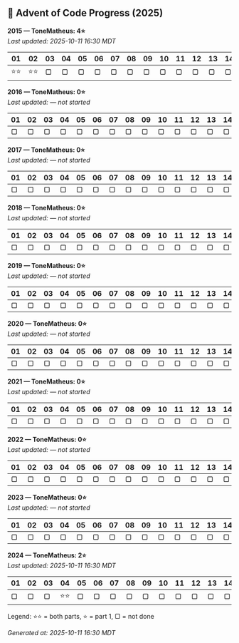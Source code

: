 
## 🎄 Advent of Code Progress (2025)

<!-- AOC-START -->
**2015 — ToneMatheus: 4⭐**  
_Last updated: 2025-10-11 16:30 MDT_

| 01 | 02 | 03 | 04 | 05 | 06 | 07 | 08 | 09 | 10 | 11 | 12 | 13 | 14 | 15 | 16 | 17 | 18 | 19 | 20 | 21 | 22 | 23 | 24 | 25 |
|---|---|---|---|---|---|---|---|---|---|---|---|---|---|---|---|---|---|---|---|---|---|---|---|---|
| ⭐⭐ | ⭐⭐ | ▢ | ▢ | ▢ | ▢ | ▢ | ▢ | ▢ | ▢ | ▢ | ▢ | ▢ | ▢ | ▢ | ▢ | ▢ | ▢ | ▢ | ▢ | ▢ | ▢ | ▢ | ▢ | ▢ |

**2016 — ToneMatheus: 0⭐**  
_Last updated: — not started_

| 01 | 02 | 03 | 04 | 05 | 06 | 07 | 08 | 09 | 10 | 11 | 12 | 13 | 14 | 15 | 16 | 17 | 18 | 19 | 20 | 21 | 22 | 23 | 24 | 25 |
|---|---|---|---|---|---|---|---|---|---|---|---|---|---|---|---|---|---|---|---|---|---|---|---|---|
| ▢ | ▢ | ▢ | ▢ | ▢ | ▢ | ▢ | ▢ | ▢ | ▢ | ▢ | ▢ | ▢ | ▢ | ▢ | ▢ | ▢ | ▢ | ▢ | ▢ | ▢ | ▢ | ▢ | ▢ | ▢ |

**2017 — ToneMatheus: 0⭐**  
_Last updated: — not started_

| 01 | 02 | 03 | 04 | 05 | 06 | 07 | 08 | 09 | 10 | 11 | 12 | 13 | 14 | 15 | 16 | 17 | 18 | 19 | 20 | 21 | 22 | 23 | 24 | 25 |
|---|---|---|---|---|---|---|---|---|---|---|---|---|---|---|---|---|---|---|---|---|---|---|---|---|
| ▢ | ▢ | ▢ | ▢ | ▢ | ▢ | ▢ | ▢ | ▢ | ▢ | ▢ | ▢ | ▢ | ▢ | ▢ | ▢ | ▢ | ▢ | ▢ | ▢ | ▢ | ▢ | ▢ | ▢ | ▢ |

**2018 — ToneMatheus: 0⭐**  
_Last updated: — not started_

| 01 | 02 | 03 | 04 | 05 | 06 | 07 | 08 | 09 | 10 | 11 | 12 | 13 | 14 | 15 | 16 | 17 | 18 | 19 | 20 | 21 | 22 | 23 | 24 | 25 |
|---|---|---|---|---|---|---|---|---|---|---|---|---|---|---|---|---|---|---|---|---|---|---|---|---|
| ▢ | ▢ | ▢ | ▢ | ▢ | ▢ | ▢ | ▢ | ▢ | ▢ | ▢ | ▢ | ▢ | ▢ | ▢ | ▢ | ▢ | ▢ | ▢ | ▢ | ▢ | ▢ | ▢ | ▢ | ▢ |

**2019 — ToneMatheus: 0⭐**  
_Last updated: — not started_

| 01 | 02 | 03 | 04 | 05 | 06 | 07 | 08 | 09 | 10 | 11 | 12 | 13 | 14 | 15 | 16 | 17 | 18 | 19 | 20 | 21 | 22 | 23 | 24 | 25 |
|---|---|---|---|---|---|---|---|---|---|---|---|---|---|---|---|---|---|---|---|---|---|---|---|---|
| ▢ | ▢ | ▢ | ▢ | ▢ | ▢ | ▢ | ▢ | ▢ | ▢ | ▢ | ▢ | ▢ | ▢ | ▢ | ▢ | ▢ | ▢ | ▢ | ▢ | ▢ | ▢ | ▢ | ▢ | ▢ |

**2020 — ToneMatheus: 0⭐**  
_Last updated: — not started_

| 01 | 02 | 03 | 04 | 05 | 06 | 07 | 08 | 09 | 10 | 11 | 12 | 13 | 14 | 15 | 16 | 17 | 18 | 19 | 20 | 21 | 22 | 23 | 24 | 25 |
|---|---|---|---|---|---|---|---|---|---|---|---|---|---|---|---|---|---|---|---|---|---|---|---|---|
| ▢ | ▢ | ▢ | ▢ | ▢ | ▢ | ▢ | ▢ | ▢ | ▢ | ▢ | ▢ | ▢ | ▢ | ▢ | ▢ | ▢ | ▢ | ▢ | ▢ | ▢ | ▢ | ▢ | ▢ | ▢ |

**2021 — ToneMatheus: 0⭐**  
_Last updated: — not started_

| 01 | 02 | 03 | 04 | 05 | 06 | 07 | 08 | 09 | 10 | 11 | 12 | 13 | 14 | 15 | 16 | 17 | 18 | 19 | 20 | 21 | 22 | 23 | 24 | 25 |
|---|---|---|---|---|---|---|---|---|---|---|---|---|---|---|---|---|---|---|---|---|---|---|---|---|
| ▢ | ▢ | ▢ | ▢ | ▢ | ▢ | ▢ | ▢ | ▢ | ▢ | ▢ | ▢ | ▢ | ▢ | ▢ | ▢ | ▢ | ▢ | ▢ | ▢ | ▢ | ▢ | ▢ | ▢ | ▢ |

**2022 — ToneMatheus: 0⭐**  
_Last updated: — not started_

| 01 | 02 | 03 | 04 | 05 | 06 | 07 | 08 | 09 | 10 | 11 | 12 | 13 | 14 | 15 | 16 | 17 | 18 | 19 | 20 | 21 | 22 | 23 | 24 | 25 |
|---|---|---|---|---|---|---|---|---|---|---|---|---|---|---|---|---|---|---|---|---|---|---|---|---|
| ▢ | ▢ | ▢ | ▢ | ▢ | ▢ | ▢ | ▢ | ▢ | ▢ | ▢ | ▢ | ▢ | ▢ | ▢ | ▢ | ▢ | ▢ | ▢ | ▢ | ▢ | ▢ | ▢ | ▢ | ▢ |

**2023 — ToneMatheus: 0⭐**  
_Last updated: — not started_

| 01 | 02 | 03 | 04 | 05 | 06 | 07 | 08 | 09 | 10 | 11 | 12 | 13 | 14 | 15 | 16 | 17 | 18 | 19 | 20 | 21 | 22 | 23 | 24 | 25 |
|---|---|---|---|---|---|---|---|---|---|---|---|---|---|---|---|---|---|---|---|---|---|---|---|---|
| ▢ | ▢ | ▢ | ▢ | ▢ | ▢ | ▢ | ▢ | ▢ | ▢ | ▢ | ▢ | ▢ | ▢ | ▢ | ▢ | ▢ | ▢ | ▢ | ▢ | ▢ | ▢ | ▢ | ▢ | ▢ |

**2024 — ToneMatheus: 2⭐**  
_Last updated: 2025-10-11 16:30 MDT_

| 01 | 02 | 03 | 04 | 05 | 06 | 07 | 08 | 09 | 10 | 11 | 12 | 13 | 14 | 15 | 16 | 17 | 18 | 19 | 20 | 21 | 22 | 23 | 24 | 25 |
|---|---|---|---|---|---|---|---|---|---|---|---|---|---|---|---|---|---|---|---|---|---|---|---|---|
| ▢ | ▢ | ▢ | ⭐⭐ | ▢ | ▢ | ▢ | ▢ | ▢ | ▢ | ▢ | ▢ | ▢ | ▢ | ▢ | ▢ | ▢ | ▢ | ▢ | ▢ | ▢ | ▢ | ▢ | ▢ | ▢ |

Legend: ⭐⭐ = both parts, ⭐ = part 1, ▢ = not done

_Generated at: 2025-10-11 16:30 MDT_
<!-- AOC-END -->
